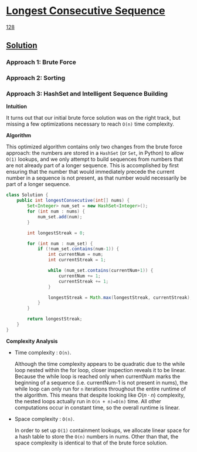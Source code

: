 # [Longest Consecutive Sequence](https://leetcode.com/explore/interview/card/top-interview-questions-hard/116/array-and-strings/833/)
[128](https://leetcode.com/problems/longest-consecutive-sequence/solution/#)

## [Solution](https://leetcode.com/problems/longest-consecutive-sequence/solution/#)
### Approach 1: Brute Force
### Approach 2: Sorting
### Approach 3: HashSet and Intelligent Sequence Building
**Intuition**

It turns out that our initial brute force solution was on the right track, but missing a few optimizations necessary to reach `O(n)` time complexity.

**Algorithm**

This optimized algorithm contains only two changes from the brute force approach: the numbers are stored in a `HashSet` (or `Set`, in Python) to allow `O(1)` lookups, and we only attempt to build sequences from numbers that are not already part of a longer sequence. This is accomplished by first ensuring that the number that would immediately precede the current number in a sequence is not present, as that number would necessarily be part of a longer sequence.

```java
class Solution {
    public int longestConsecutive(int[] nums) {
        Set<Integer> num_set = new HashSet<Integer>();
        for (int num : nums) {
            num_set.add(num);
        }

        int longestStreak = 0;

        for (int num : num_set) {
            if (!num_set.contains(num-1)) {
                int currentNum = num;
                int currentStreak = 1;

                while (num_set.contains(currentNum+1)) {
                    currentNum += 1;
                    currentStreak += 1;
                }

                longestStreak = Math.max(longestStreak, currentStreak);
            }
        }

        return longestStreak;
    }
}
```

**Complexity Analysis**

- Time complexity : `O(n)`.
  
  Although the time complexity appears to be quadratic due to the while loop nested within the for loop, closer inspection reveals it to be linear. Because the while loop is reached only when currentNum marks the beginning of a sequence (i.e. currentNum-1 is not present in nums), the while loop can only run for `n` iterations throughout the entire runtime of the algorithm. This means that despite looking like $O(n \cdot n)$ complexity, the nested loops actually run in `O(n + n)=O(n)` time. All other computations occur in constant time, so the overall runtime is linear.
- Space complexity : `O(n)`.

  In order to set up `O(1)` containment lookups, we allocate linear space for a hash table to store the `O(n)` numbers in nums. Other than that, the space complexity is identical to that of the brute force solution.